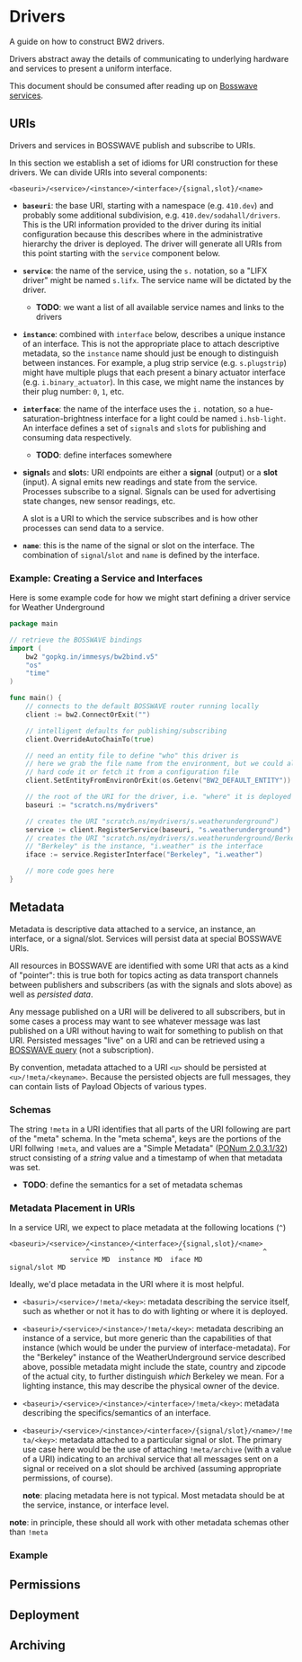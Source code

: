 # Drivers

A guide on how to construct BW2 drivers.

Drivers abstract away the details of communicating to underlying hardware and
services to present a uniform interface.

This document should be consumed after reading up on [Bosswave services](https://github.com/immesys/bw2/wiki/Services).

## URIs

Drivers and services in BOSSWAVE publish and subscribe to URIs.

In this section we establish a set of idioms for URI construction for these drivers.
We can divide URIs into several components:

```
<baseuri>/<service>/<instance>/<interface>/{signal,slot}/<name>
```

* **`baseuri`**: the base URI, starting with a namespace (e.g. `410.dev`) and
  probably some additional subdivision, e.g. `410.dev/sodahall/drivers`. This
  is the URI information provided to the driver during its initial
  configuration because this describes where in the administrative hierarchy
  the driver is deployed.  The driver will generate all URIs from this point
  starting with the `service` component below.

* **`service`**: the name of the service, using the `s.` notation, so a "LIFX
  driver" might be named `s.lifx`. The service name will be dictated by the
  driver.

  * **TODO**: we want a list of all available service names and links to the drivers

* **`instance`**:  combined with `interface` below, describes a unique instance
  of an interface. This is not the appropriate place to attach descriptive
  metadata, so the `instance` name should just be enough to distinguish between
  instances.  For example, a plug strip service (e.g. `s.plugstrip`) might have
  multiple plugs that each present a binary actuator interface (e.g.
  `i.binary_actuator`). In this case, we might name the instances by their plug
  number: `0`, `1`, etc.

* **`interface`**: the name of the interface uses the `i.` notation, so a
  hue-saturation-brightness interface for a light could be named `i.hsb-light`.
  An interface defines a set of `signal`s and `slot`s for publishing and
  consuming data respectively.

  * **TODO**: define interfaces somewhere

* **signal**s and **slot**s: URI endpoints are either a **signal** (output) or a **slot** (input).
  A signal emits new readings and state from the service. Processes subscribe to a signal.
  Signals can be used for advertising state changes, new sensor readings, etc.

  A slot is a URI to which the service subscribes and is how other processes can send
  data to a service.

* **`name`**: this is the name of the signal or slot on the interface. The
  combination of `signal`/`slot` and `name` is defined by the interface.

### Example: Creating a Service and Interfaces

Here is some example code for how we might start defining a driver service for Weather Underground

```go
package main

// retrieve the BOSSWAVE bindings
import (
	bw2 "gopkg.in/immesys/bw2bind.v5"
    "os"
    "time"
)

func main() {
    // connects to the default BOSSWAVE router running locally
    client := bw2.ConnectOrExit("")

    // intelligent defaults for publishing/subscribing
    client.OverrideAutoChainTo(true)

    // need an entity file to define "who" this driver is
    // here we grab the file name from the environment, but we could also
    // hard code it or fetch it from a configuration file
    client.SetEntityFromEnvironOrExit(os.Getenv("BW2_DEFAULT_ENTITY"))

    // the root of the URI for the driver, i.e. "where" it is deployed
    baseuri := "scratch.ns/mydrivers"

    // creates the URI "scratch.ns/mydrivers/s.weatherunderground")
    service := client.RegisterService(baseuri, "s.weatherunderground")
    // creates the URI "scratch.ns/mydrivers/s.weatherunderground/Berkeley/i.weather"
    // "Berkeley" is the instance, "i.weather" is the interface
    iface := service.RegisterInterface("Berkeley", "i.weather")

    // more code goes here
}
```

## Metadata

Metadata is descriptive data attached to a service, an instance, an interface, or a signal/slot.
Services will persist data at special BOSSWAVE URIs.

All resources in BOSSWAVE are identified with some URI that acts as a kind of
"pointer": this is true both for topics acting as data transport channels
between publishers and subscribers (as with the signals and slots above) as
well as *persisted data*.

Any message published on a URI will be delivered to all subscribers, but in
some cases a process may want to see whatever message was last published on a
URI without having to wait for something to publish on that URI. Persisted
messages "live" on a URI and can be retrieved using a [BOSSWAVE query](https://godoc.org/gopkg.in/immesys/bw2bind.v5#BW2Client.Query)
(not a subscription).

By convention, metadata attached to a URI `<u>` should be persisted at
`<u>/!meta/<keyname>`. Because the persisted objects are full messages, they
can contain lists of Payload Objects of various types.

### Schemas

The string `!meta` in a URI identifies that all parts of the URI following are
part of the "meta" schema. In the "meta schema", keys are the portions of the URI
follwing `!meta`, and values are a "Simple Metadata" ([PONum 2.0.3.1/32](https://github.com/immesys/bw2_pid/blob/master/allocations.yaml#L201-L207))
struct consisting of a *string* value and a timestamp of when that metadata
was set.

* **TODO**: define the semantics for a set of metadata schemas

### Metadata Placement in URIs

In a service URI, we expect to place metadata at the following locations (`^`)
```
<baseuri>/<service>/<instance>/<interface>/{signal,slot}/<name>
                   ^          ^           ^                    ^
               service MD  instance MD  iface MD             signal/slot MD
```

Ideally, we'd place metadata in the URI where it is most helpful.

* `<basuri>/<service>/!meta/<key>`: metadata describing the service itself,
  such as whether or not it has to do with lighting or where it is deployed.

* `<baseuri>/<service>/<instance>/!meta/<key>`: metadata describing an instance
  of a service, but more generic than the capabilities of that instance (which would
  be under the purview of interface-metadata). For the "Berkeley" instance of the WeatherUnderground
  service described above, possible metadata might include the state, country and zipcode of the
  actual city, to further distinguish *which* Berkeley we mean. For a lighting instance, this may
  describe the physical owner of the device.

* `<baseuri>/<service>/<instance>/<interface>/!meta/<key>`: metadata describing
  the specifics/semantics of an interface.

* `<baseuri>/<service>/<instance>/<interface>/{signal/slot}/<name>/!meta/<key>`: metadata attached
  to a particular signal or slot. The primary use case here would be the use of attaching `!meta/archive`
  (with a value of a URI) indicating to an archival service that all messages sent on a signal or received
  on a slot should be archived (assuming appropriate permissions, of course).

  **note**: placing metadata here is not typical. Most metadata should be at the service, instance,
  or interface level.

**note**: in principle, these should all work with other metadata schemas other than `!meta`

### Example

## Permissions

## Deployment

## Archiving
